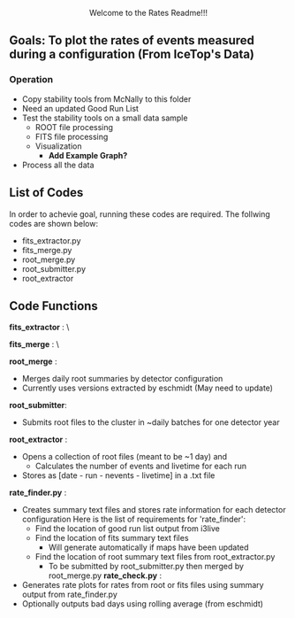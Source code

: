 <p align= "center"> Welcome to the Rates Readme!!! </p> 

  ## Goals: To plot the rates of events measured during a configuration (From IceTop's Data)
### Operation 
- Copy stability tools from McNally to this folder
- Need an updated Good Run List
- Test the stability tools on a small data sample
  - ROOT file processing
  - FITS file processing
  - Visualization
      - **Add Example Graph?** 
- Process all the data

## List of Codes
In order to achevie goal, running these codes are required. The follwing codes are shown below:
- fits_extractor.py  
- fits_merge.py  
- root_merge.py  
- root_submitter.py 
- root_extractor
## Code Functions 
**fits_extractor** : \

**fits_merge** : \

**root_merge** : 
- Merges daily root summaries by detector configuration
- Currently uses versions extracted by eschmidt (May need to update)
  
**root_submitter**: 
- Submits root files to the cluster in ~daily batches for one detector year
  
**root_extractor** :
  - Opens a collection of root files (meant to be ~1 day) and
    - Calculates the number of events and livetime for each run
 - Stores as [date - run - nevents - livetime] in a .txt file
   
**rate_finder.py** :
 - Creates summary text files and stores rate information for each detector
   configuration
Here is the list of requirements for 'rate_finder':
    - Find the location of good run list output from i3live
    - Find the location of fits summary text files
       - Will generate automatically if maps have been updated
    - Find the location of root summary text files from root_extractor.py
       - To be submitted by root_submitter.py then merged by root_merge.py
**rate_check.py** :
 - Generates rate plots for rates from root or fits files using summary output
   from rate_finder.py
 - Optionally outputs bad days using rolling average (from eschmidt)


